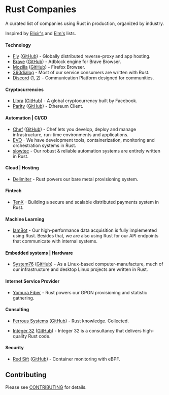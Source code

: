 # Rust Companies

A curated list of companies using Rust in production, organized by industry.

Inspired by [Elixir's][elixir-companies] and [Elm's][elm-companies] lists.

[elixir-companies]: https://github.com/doomspork/elixir-companies
[elm-companies]: https://github.com/jah2488/elm-companies

#### Technology

* [Fly](https://fly.io)
  ([GitHub](https://github.com/superfly)) - Globally distributed reverse-proxy and app hosting.
* [Brave](https://brave.com)
  ([GitHub](https://github.com/brave/adblock-rust)) - Adblock engine for Brave Browser.
* [Mozilla](https://www.mozilla.org)
  ([GitHub](https://github.com/mozilla)) - Firefox Browser.
* [360dialog](http://www.360dialog.com) - Most of our service consumers are written with Rust.
* [Discord](https://discordapp.com)
  ([1](https://blog.discordapp.com/using-rust-to-scale-elixir-for-11-million-concurrent-users-c6f19fc029d3), [2](https://blog.discordapp.com/why-discord-is-switching-from-go-to-rust-a190bbca2b1f)) - Communication Platform designed for communities.

#### Cryptocurrencies

* [Libra](https://libra.org)
  ([GitHub](https://github.com/libra/libra)) - A global cryptocurrency built by Facebook.
* [Parity](https://www.parity.io)
  ([GitHub](https://github.com/paritytech)) - Ethereum Client.

#### Automation | CI/CD

* [Chef](https://www.chef.io)
  ([GitHub](https://github.com/chef/delivery-cli)) - Chef lets you develop, deploy and manage infrastructure, run-time environments and applications.
* [EVO](https://evo.company) - We have development tools, containerization, monitoring and orchestration systems in Rust.
* [slowtec](http://www.slowtec.de) - Our robust & reliable automation systems are entirely written in Rust.

#### Cloud | Hosting

* [Delimiter](https://www.delimiter.com) - Rust powers our bare metal provisioning system.

#### Fintech

* [TenX](https://tenx.tech) - Building a secure and scalable distributed payments system in Rust.

#### Machine Learning

* [IamBot](http://iambot.ai) - Our high-performance data acquisition is fully implemented using Rust. Besides that, we are also using Rust for our API endpoints that communicate with internal systems.

#### Embedded systems | Hardware

* [System76](https://system76.com)
  ([GitHub](https://github.com/system76)) - As a Linux-based computer-manufacture, much of our infrastructure and desktop Linux projects are written in Rust. 

#### Internet Service Provider

* [Yomura Fiber](https://yomurafiber.com) - Rust powers our GPON provisioning and statistic gathering.
  
#### Consulting

* [Ferrous Systems](https://ferrous-systems.com)
  ([GitHub](https://github.com/ferrous-systems)) - Rust knowledge. Collected.
  
 * [Integer 32](https://www.integer32.com)
  ([GitHub](https://github.com/integer32llc)) - Integer 32 is a consultancy that delivers high-quality Rust code.

#### Security

* [Red Sift](https://redsift.com)
  ([GitHub](https://github.com/redsift/ingraind)) - Container monitoring with eBPF.


## Contributing

Please see [CONTRIBUTING](CONTRIBUTING.md) for details.
